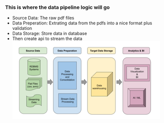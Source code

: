 ### This is where the data pipeline logic will go

- Source Data: The raw pdf files
- Data Preperation: Extrating data from the pdfs into a nice format plus validation
- Data Storage: Store data in database
- Then create api to stream the data
![alt text](data_pipeline.png)
